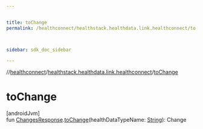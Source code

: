```yaml
---


title: toChange
permalink: /healthconnect/healthstack.healthdata.link.healthconnect/to-change.html



sidebar: sdk_doc_sidebar

---
```



//[healthconnect](/healthconnect.html)/[healthstack.healthdata.link.healthconnect](index.html)/[toChange](to-change.html)



# toChange



[androidJvm]\
fun [ChangesResponse](https://developer.android.com/reference/kotlin/androidx/health/connect/client/response/ChangesResponse.html).[toChange](to-change.html)(healthDataTypeName: [String](https://kotlinlang.org/api/latest/jvm/stdlib/kotlin/-string/index.html)): Change






